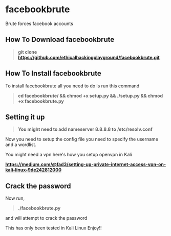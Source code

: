 # facebookbrute
Brute forces facebook accounts

How To Download facebookbrute
------------------------------


> **git clone https://github.com/ethicalhackingplayground/facebookbrute.git**


How To Install facebookbrute
------------------------------

To install facebookbrute all you need to do is run this command


> **cd facebookbrute/ && chmod +x setup.py && ./setup.py && chmod +x facebookbrute.py** 


Setting it up
------------------------------


> **You might need to add nameserver 8.8.8.8 to /etc/resolv.conf**


Now you need to setup the config file you need to specify the username and a wordlist.

You might need a vpn here's how you setup openvpn in Kali


**https://medium.com/@fad3/setting-up-private-internet-access-vpn-on-kali-linux-9de242812000**


Crack the password
-----------------------------

Now run,


> **./facebookbrute.py**


and will attempt to crack the password

This has only been tested in Kali Linux
Enjoy!!
